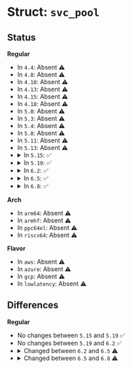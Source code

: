 # Struct: <code>svc_pool</code>

## Status
<b>Regular</b>
<ul>
<li>
In <code>4.4</code>: Absent ⚠️
</li>
<li>
In <code>4.8</code>: Absent ⚠️
</li>
<li>
In <code>4.10</code>: Absent ⚠️
</li>
<li>
In <code>4.13</code>: Absent ⚠️
</li>
<li>
In <code>4.15</code>: Absent ⚠️
</li>
<li>
In <code>4.18</code>: Absent ⚠️
</li>
<li>
In <code>5.0</code>: Absent ⚠️
</li>
<li>
In <code>5.3</code>: Absent ⚠️
</li>
<li>
In <code>5.4</code>: Absent ⚠️
</li>
<li>
In <code>5.8</code>: Absent ⚠️
</li>
<li>
In <code>5.11</code>: Absent ⚠️
</li>
<li>
In <code>5.13</code>: Absent ⚠️
</li>
<li>
<details>
<summary>In <code>5.15</code>: ✅</summary>

```c
struct svc_pool {
    unsigned int sp_id;
    spinlock_t sp_lock;
    struct list_head sp_sockets;
    unsigned int sp_nrthreads;
    struct list_head sp_all_threads;
    struct svc_pool_stats sp_stats;
    long unsigned int sp_flags;
};
```
</details>
</li>
<li>
<details>
<summary>In <code>5.19</code>: ✅</summary>

```c
struct svc_pool {
    unsigned int sp_id;
    spinlock_t sp_lock;
    struct list_head sp_sockets;
    unsigned int sp_nrthreads;
    struct list_head sp_all_threads;
    struct svc_pool_stats sp_stats;
    long unsigned int sp_flags;
};
```
</details>
</li>
<li>
<details>
<summary>In <code>6.2</code>: ✅</summary>

```c
struct svc_pool {
    unsigned int sp_id;
    spinlock_t sp_lock;
    struct list_head sp_sockets;
    unsigned int sp_nrthreads;
    struct list_head sp_all_threads;
    struct svc_pool_stats sp_stats;
    long unsigned int sp_flags;
};
```
</details>
</li>
<li>
<details>
<summary>In <code>6.5</code>: ✅</summary>

```c
struct svc_pool {
    unsigned int sp_id;
    spinlock_t sp_lock;
    struct list_head sp_sockets;
    unsigned int sp_nrthreads;
    struct list_head sp_all_threads;
    struct percpu_counter sp_sockets_queued;
    struct percpu_counter sp_threads_woken;
    struct percpu_counter sp_threads_timedout;
    long unsigned int sp_flags;
};
```
</details>
</li>
<li>
<details>
<summary>In <code>6.8</code>: ✅</summary>

```c
struct svc_pool {
    unsigned int sp_id;
    struct lwq sp_xprts;
    atomic_t sp_nrthreads;
    struct list_head sp_all_threads;
    struct llist_head sp_idle_threads;
    struct percpu_counter sp_messages_arrived;
    struct percpu_counter sp_sockets_queued;
    struct percpu_counter sp_threads_woken;
    long unsigned int sp_flags;
};
```
</details>
</li>
</ul>
<b>Arch</b>
<ul>
<li>
In <code>arm64</code>: Absent ⚠️
</li>
<li>
In <code>armhf</code>: Absent ⚠️
</li>
<li>
In <code>ppc64el</code>: Absent ⚠️
</li>
<li>
In <code>riscv64</code>: Absent ⚠️
</li>
</ul>
<b>Flavor</b>
<ul>
<li>
In <code>aws</code>: Absent ⚠️
</li>
<li>
In <code>azure</code>: Absent ⚠️
</li>
<li>
In <code>gcp</code>: Absent ⚠️
</li>
<li>
In <code>lowlatency</code>: Absent ⚠️
</li>
</ul>

## Differences
<b>Regular</b>
<ul>
<li>
No changes between <code>5.15</code> and <code>5.19</code> ✅
</li>
<li>
No changes between <code>5.19</code> and <code>6.2</code> ✅
</li>
<li>
<details>
<summary>Changed between <code>6.2</code> and <code>6.5</code> ⚠️</summary>
<ul>
<li>
<b>Field added. </b>
<code>struct percpu_counter sp_sockets_queued</code>
</li>
<li>
<b>Field added. </b>
<code>struct percpu_counter sp_threads_woken</code>
</li>
<li>
<b>Field added. </b>
<code>struct percpu_counter sp_threads_timedout</code>
</li>
<li>
<b>Field removed. </b>
<code>struct svc_pool_stats sp_stats</code>
</li>
</ul>
</details>
</li>
<li>
<details>
<summary>Changed between <code>6.5</code> and <code>6.8</code> ⚠️</summary>
<ul>
<li>
<b>Field added. </b>
<code>struct lwq sp_xprts</code>
</li>
<li>
<b>Field added. </b>
<code>struct llist_head sp_idle_threads</code>
</li>
<li>
<b>Field added. </b>
<code>struct percpu_counter sp_messages_arrived</code>
</li>
<li>
<b>Field removed. </b>
<code>spinlock_t sp_lock</code>
</li>
<li>
<b>Field removed. </b>
<code>struct list_head sp_sockets</code>
</li>
<li>
<b>Field removed. </b>
<code>struct percpu_counter sp_threads_timedout</code>
</li>
<li>
<b>Field type changed. </b>
<code>unsigned int sp_nrthreads</code> ➡️ <code>atomic_t sp_nrthreads</code>
</li>
</ul>
</details>
</li>
</ul>
